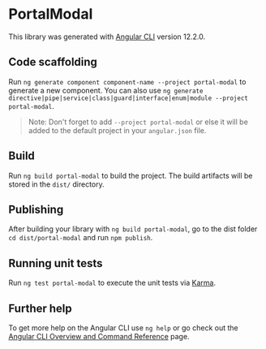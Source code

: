 # PortalModal

This library was generated with [Angular CLI](https://github.com/angular/angular-cli) version 12.2.0.

## Code scaffolding

Run `ng generate component component-name --project portal-modal` to generate a new component. You can also use `ng generate directive|pipe|service|class|guard|interface|enum|module --project portal-modal`.
> Note: Don't forget to add `--project portal-modal` or else it will be added to the default project in your `angular.json` file. 

## Build

Run `ng build portal-modal` to build the project. The build artifacts will be stored in the `dist/` directory.

## Publishing

After building your library with `ng build portal-modal`, go to the dist folder `cd dist/portal-modal` and run `npm publish`.

## Running unit tests

Run `ng test portal-modal` to execute the unit tests via [Karma](https://karma-runner.github.io).

## Further help

To get more help on the Angular CLI use `ng help` or go check out the [Angular CLI Overview and Command Reference](https://angular.io/cli) page.
